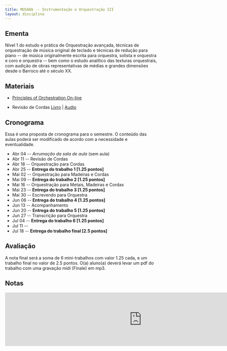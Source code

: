 ```yaml
---
title: MUSA86 -- Instrumentação e Orquestração III
layout: disciplina
---
```


## Ementa

Nível 1 do estudo e prática de Orquestração avançada, técnicas de
orquestração de música original de teclado e técnicas de redução para
piano -- de música originalmente escrita para orquestra, solista e
orquestra e coro e orquestra -- bem como o estudo analítico das texturas
orquestrais, com audição de obras representativas de médias e grandes
dimensões desde o Barroco até o século XX.

## Materiais

  - [Principles of Orchestration On-line](http://www.northernsounds.com/forum/forumdisplay.php/77-Principles-of-Orchestration-On-line)

  - Revisão de Cordas [Livro](https://www.dropbox.com/s/ks113157m7jamev/Cordas%20-%20Geral.pdf?dl=1) | 
   [Audio](https://www.dropbox.com/s/foirxuc0yw3bv6r/Cordas%20Geral%20Audio.zip?dl=1)

## Cronograma

Essa é uma proposta de cronograma para o semestre. O conteúdo das aulas
poderá ser modificado de acordo com a necessidade e eventualidade.

- Abr 04 -- _Arrumação da sala de aula_ (sem aula)
- Abr 11 -- Revisão de Cordas
- Abr 18 -- Orquestração para Cordas
- Abr 25 -- **Entrega do trabalho 1 [1.25 pontos]**
- Mai 02 -- Orquestração para Madeiras e Cordas
- Mai 09 -- **Entrega do trabalho 2 [1.25 pontos]**
- Mai 16 -- Orquestração para Metais, Madeiras e Cordas
- Mai 23 -- **Entrega do trabalho 3 [1.25 pontos]**
- Mai 30 -- Escrevendo para Orquestra
- Jun 06 -- **Entrega do trabalho 4 [1.25 pontos]**
- Jun 13 -- Acompanhamento
- Jun 20 -- **Entrega do trabalho 5 [1.25 pontos]**
- Jun 27 -- Transcrição para Orquestra
- Jul 04 -- **Entrega do trabalho 6 [1.25 pontos]**
- Jul 11 -- 
- Jul 18 -- **Entrega do trabalho final [2.5 pontos]**


## Avaliação

A nota final será a soma de 6 mini-trabalhos com valor 1.25 cada, e um
trabalho final no valor de 2.5 pontos. O(a) aluno(a) deverá levar um pdf
do trabalho com uma gravação midi (Finale) em mp3.


## Notas

<iframe width="900" height="177" frameborder="0" scrolling="no" src="https://onedrive.live.com/embed?resid=23939E5DC94ED773%21400&authkey=%21AA_J2tMmrvkLKmI&em=2&wdAllowInteractivity=False&Item='Sheet1'!A1%3AK7&wdInConfigurator=True"></iframe>
